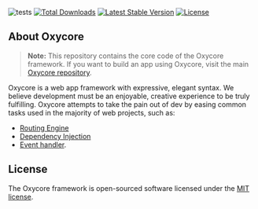 ![tests](https://github.com/Oxycore/Framework/workflows/tests/badge.svg)
[![Total Downloads](https://poser.pugx.org/oxycore/framework/downloads)](//packagist.org/packages/oxycore/framework)
[![Latest Stable Version](https://poser.pugx.org/oxycore/framework/v)](//packagist.org/packages/oxycore/framework)
[![License](https://poser.pugx.org/oxycore/framework/license)](//packagist.org/packages/oxycore/framework)

## About Oxycore

> **Note:** This repository contains the core code of the Oxycore framework. If you want to build an app using Oxycore, visit the main [Oxycore repository](https://github.com/oxycore/oxycore).

Oxycore is a web app framework with expressive, elegant syntax. We believe development must be an enjoyable, creative experience to be truly fulfilling. Oxycore attempts to take the pain out of dev by easing common tasks used in the majority of web projects, such as:

- [Routing Engine](https://todo.pro/)
- [Dependency Injection](https://todo.pro/)
- [Event handler](https://todo.pro/).

## License

The Oxycore framework is open-sourced software licensed under the [MIT license](LICENSE).


